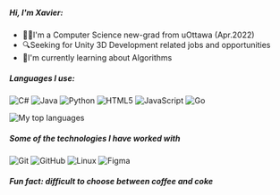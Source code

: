 ##### Hi, I'm Xavier:


- 🙍‍♂️I'm a Computer Science new-grad from uOttawa (Apr.2022) 
- 🔍Seeking for Unity 3D Development related jobs and opportunities
- 📕I'm currently learning about Algorithms

##### Languages I use:

![C#](https://img.shields.io/badge/c%23-%23239120.svg?logo=c-sharp&logoColor=white&style=for-the-badge)
![Java](https://img.shields.io/badge/-Java-000000?style=flat&logo=java)
![Python](https://img.shields.io/badge/-Python-000000?style=flat&logo=python)
![HTML5](https://img.shields.io/badge/-HTML5-000000?style=flat&logo=html5)
![JavaScript](https://img.shields.io/badge/-JavaScript-000000?style=flat&logo=javascript)
![Go](https://img.shields.io/badge/--00ADD8?logo=go&logoColor=ffffff)

![My top languages](https://github-readme-stats.vercel.app/api/top-langs/?username=krancce&theme=blue-green)


##### Some of the technologies I have worked with

![Git](https://img.shields.io/badge/-Git-222222?style=flat&logo=git&logoColor=F05032)
![GitHub](https://img.shields.io/badge/-GitHub-222222?style=flat&logo=github&logoColor=181717)
![Linux](https://img.shields.io/badge/-Linux-222222?style=flat&logo=linux&logoColor=FCC624)
![Figma](https://img.shields.io/badge/--F24E1E?logo=figma&logoColor=ffffff)

##### Fun fact: difficult to choose between coffee and coke
